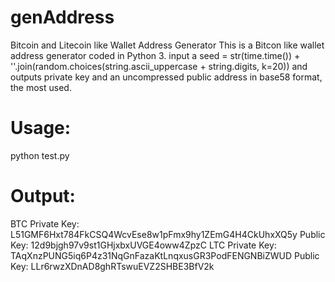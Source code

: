 # genAddress
Bitcoin and Litecoin like Wallet Address Generator
This is a Bitcon like wallet address generator coded in Python 3.
input a seed = str(time.time()) + ''.join(random.choices(string.ascii_uppercase + string.digits, k=20))
and outputs private key and an uncompressed public address in base58 format, the most used.

# Usage:
python test.py

# Output:
BTC Private Key: L51GMF6Hxt784FkCSQ4WcvEse8w1pFmx9hy1ZEmG4H4CkUhxXQ5y
Public Key: 12d9bjgh97v9st1GHjxbxUVGE4oww4ZpzC
LTC Private Key: TAqXnzPUNG5iq6P4z31NqGnFazaKtLnqxusGR3PodFENGNBiZWUD
Public Key: LLr6rwzXDnAD8ghRTswuEVZ2SHBE3BfV2k
